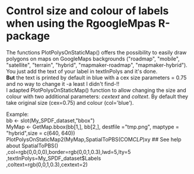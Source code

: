 # Control size and colour of labels when using the RgoogleMpas R-package

The functions PlotPolysOnStaticMap() offers the possibility to easily draw polygons on maps on GoogleMaps backgrounds ("roadmap", "mobile", "satellite", "terrain", "hybrid", "mapmaker-roadmap", "mapmaker-hybrid"). You just add the text of your label in textInPolys and it's done.  
**But** the text is printed by default in blue with a cex size parameters = 0.75 and no way to change it -a least I didn't find-!!  
I adapted PlotPolysOnStaticMap() function to allow changing the size and colour with two additional parameters: *cextext* and *coltext*. By default they take original size (cex=0.75) and colour (col='blue').  

Example:  
bb <- slot(My_SPDF_dataset,"bbox")  
MyMap <- GetMap.bbox(bb[1,], bb[2,], destfile ="tmp.png", maptype = "hybrid",size = c(640, 640))  
PlotPolysOnStaticMap2(MyMap,SpatialToPBS(COM$CLP)$xy ## See help about SpatialToPBS()  
                     ,col=rgb(0,0,0,0),border=rgb(0,0,1,0.3),lwd=5,lty=5  
                     ,textInPolys=My_SPDF_dataset$Labels  
                     ,coltext=rgb(0,0,1,0.3),cextext=2)  